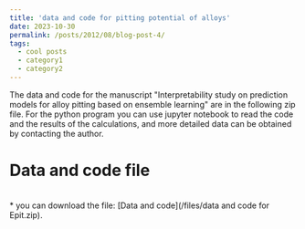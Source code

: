 ```yaml
---
title: 'data and code for pitting potential of alloys'
date: 2023-10-30
permalink: /posts/2012/08/blog-post-4/
tags:
  - cool posts
  - category1
  - category2
---
```


The data and code for the manuscript "Interpretability study on prediction models for alloy pitting based on ensemble learning" are in the following zip file. For the python program you can use jupyter notebook to read the code and the results of the calculations, and more detailed data can be obtained by contacting the author.

Data and code file
=====

<br>
*  you can  download the file: [Data and code](/files/data and code for Epit.zip).


